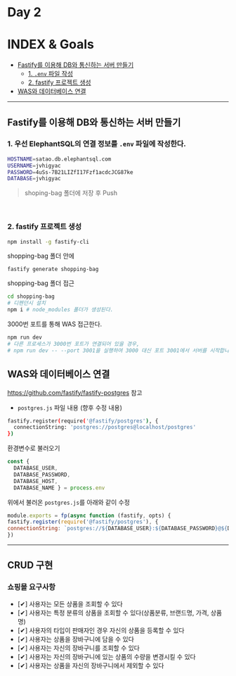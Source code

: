 # Day 2
# INDEX & Goals
- [Fastify를 이용해 DB와 통신하는 서버 만들기](#fastify를-이용해-db와-통신하는-서버-만들기)
    - [1. ```.env``` 파일 작성](#1-우선-elephantsql의-연결-정보를-env-파일에-작성한다)
    - [2. fastify 프로젝트 생성](#fastify-프로젝트-생성)
- [WAS와 데이터베이스 연결](#was와-데이터베이스-연결)
---

## Fastify를 이용해 DB와 통신하는 서버 만들기
### 1. 우선 ElephantSQL의 연결 정보를 ```.env``` 파일에 작성한다.
  ```bash
  HOSTNAME=satao.db.elephantsql.com
  USERNAME=jvhigyac
  PASSWORD=4uSs-7B21LIZfI17Fzf1acdcJCG87ke
  DATABASE=jvhigyac
  ```
> shoping-bag 폴더에 저장 후 Push 

<br>

### 2. fastify 프로젝트 생성

```bash
npm install -g fastify-cli
```  
shopping-bag 폴더 안에
```
fastify generate shopping-bag
```
shopping-bag 폴더 접근
```bash
cd shopping-bag
# 디펜던시 설치
npm i # node_modules 폴더가 생성된다. 
```
3000번 포트를 통해 WAS 접근한다.
```bash
npm run dev
# 다른 프로세스가 3000번 포트가 연결되어 있을 경우,  
# npm run dev -- --port 3001을 실행하여 3000 대신 포트 3001에서 서버를 시작합니다.
```

## WAS와 데이터베이스 연결

https://github.com/fastify/fastify-postgres 참고
- ```postgres.js``` 파일 내용 (향후 수정 내용)
```bash
fastify.register(require('@fastify/postgres'), {
  connectionString: 'postgres://postgres@localhost/postgres'
})
```

환경변수로 불러오기
``` js
const {
  DATABASE_USER,
  DATABASE_PASSWORD,
  DATABASE_HOST,
  DATABASE_NAME } = process.env
```

위에서 불러온 ```postgres.js```를 아래와 같이 수정 
```js
module.exports = fp(async function (fastify, opts) {
fastify.register(require('@fastify/postgres'), {
connectionString: `postgres://${DATABASE_USER}:${DATABASE_PASSWORD}@${DATABASE_HOST}/${DATABASE_NAME}}`
})
```
---
## CRUD 구현
### 쇼핑몰 요구사항
- [✔] 사용자는 모든 상품을 조회할 수 있다
- [✔] 사용자는 특정 분류의 상품을 조회할 수 있다(상품분류, 브랜드명, 가격, 상품명) 
- [✔] 사용자의 타입이 판매자인 경우 자신의 상품을 등록할 수 있다 
- [✔] 사용자는 상품을 장바구니에 담을 수 있다
- [✔] 사용자는 자신의 장바구니를 조회할 수 있다
- [✔] 사용자는 자신의 장바구니에 있는 상품의 수량을 변경시킬 수 있다
- [✔] 사용자는 상품을 자신의 장바구니에서 제외할 수 있다




